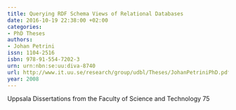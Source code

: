 ```yaml
---
title: Querying RDF Schema Views of Relational Databases
date: 2016-10-19 22:38:00 +02:00
categories:
- PhD Theses
authors:
- Johan Petrini
issn: 1104-2516
isbn: 978-91-554-7202-3
urn: urn:nbn:se:uu:diva-8740
url: http://www.it.uu.se/research/group/udbl/Theses/JohanPetriniPhD.pdf
year: 2008
---
```


Uppsala Dissertations from the Faculty of Science and Technology 75
